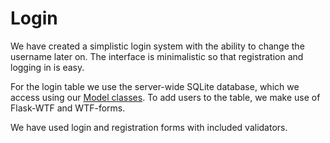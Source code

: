 # Login

We have created a simplistic login system with the ability to change the username later on. The interface is minimalistic so that registration and logging in is easy.

For the login table we use the server-wide SQLite database, which we access using our [Model classes](../SB/models/__init__.py). To add users to the table, we make use of Flask-WTF and WTF-forms.

We have used login and registration forms with included validators.
